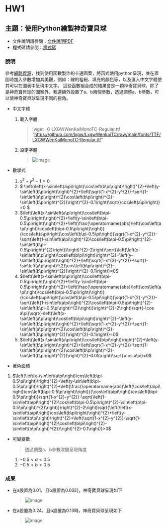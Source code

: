 # HW1

## 主題：使用Python繪製神奇寶貝球
- 文件說明請參閱：[文件說明PDF](HW1_ntnu_61308006E.pdf)
- 程式碼請參閱：[程式碼](113_2GenAI_HW1.ipynb)

### 說明
參考[網路資源](https://www.desmos.com/calculator/dpceohzm5o?lang=zh-TW)，找到使用函數製作的卡通圖案，將函式使用python呈現，並在置圖時加入參數增加其美觀，例如：線的粗細、填充的顏色等，以及匯入中文字體使其可以在圖表中呈現中文字。
這些函數組合成的結果會是一顆神奇寶貝球，除了是神奇寶貝球的圖案外，我還額外設置了a、b兩個參數，透過調整a、b參數，可以使神奇寶貝球呈現不同的視角。
- 中文字體
  1. 載入字體
     > !wget -O LXGWWenKaiMonoTC-Regular.ttf "https://github.com/lxgw/LxgwWenkaiTC/raw/main/fonts/TTF/LXGWWenKaiMonoTC-Regular.ttf"
  2. 設定字體
     > ![image](https://github.com/user-attachments/assets/dccec26c-35e9-450b-98fe-5a05e604231d)
- 數學式
  1. $x^{2}+y^{2}-1=0$
  2. $ \left(\left(x-\sin\left(a\pi\right)\cos\left(b\pi\right)\right)^{2}+\left(y-\sin\left(b\pi\right)\right)^{2}+\left(\sqrt{1-x^{2}-y^{2}}-\sqrt{1-\sin\left(a\pi\right)^{2}\cos\left(b\pi\right)^{2}-\sin\left(b\pi\right)^{2}}\right)^{2}-0.1\right)\sqrt{\cos\left(a\pi\right)}=0 $
  3. $\left(\left(x-\sin\left(a\pi\right)\cos\left(b\pi-0.5\pi\right)\right)^{2}+\left(y-\sin\left(b\pi-0.5\pi\right)\right)^{2}+\left(\frac{\operatorname{abs}\left(\cos\left(a\pi\right)\cos\left(b\pi-0.5\pi\right)\right)}{\cos\left(a\pi\right)\cos\left(b\pi-0.5\pi\right)}\sqrt{1-x^{2}-y^{2}}-\sqrt{\left(1-\sin\left(a\pi\right)^{2}\cos\left(b\pi-0.5\pi\right)^{2}-\sin\left(b\pi-0.5\pi\right)^{2}\right)}\right)^{2}-2\right)\sqrt{\left(\left(x-\sin\left(a\pi\right)\cos\left(b\pi\right)\right)^{2}+\left(y-\sin\left(b\pi\right)\right)^{2}+\left(\sqrt{1-x^{2}-y^{2}}-\sqrt{1-\sin\left(a\pi\right)^{2}\cos\left(b\pi\right)^{2}-\sin\left(b\pi\right)^{2}}\right)^{2}-0.1\right)}=0$
  4. $\left(\left(x-\sin\left(a\pi\right)\cos\left(b\pi-0.5\pi\right)\right)^{2}+\left(y-\sin\left(b\pi-0.5\pi\right)\right)^{2}+\left(\frac{\operatorname{abs}\left(\cos\left(a\pi\right)\cos\left(b\pi-0.5\pi\right)\right)}{\cos\left(a\pi\right)\cos\left(b\pi-0.5\pi\right)}\sqrt{1-x^{2}-y^{2}}-\sqrt{\left(1-\sin\left(a\pi\right)^{2}\cos\left(b\pi-0.5\pi\right)^{2}-\sin\left(b\pi-0.5\pi\right)^{2}\right)}\right)^{2}-2\right)\sqrt{-\cos a\pi}\sqrt{-\left(\left(x-\sin\left(a\pi\right)\cos\left(b\pi\right)\right)^{2}+\left(y-\sin\left(b\pi\right)\right)^{2}+\left(\sqrt{1-x^{2}-y^{2}}-\sqrt{1-\sin\left(a\pi\right)^{2}\cos\left(b\pi\right)^{2}-\sin\left(b\pi\right)^{2}}\right)^{2}-0.1\right)}=0$
  5. $\left(\left(x-\sin\left(a\pi\right)\cos\left(b\pi\right)\right)^{2}+\left(y-\sin\left(b\pi\right)\right)^{2}+\left(\sqrt{1-x^{2}-y^{2}}-\sqrt{1-\sin\left(a\pi\right)^{2}\cos\left(b\pi\right)^{2}-\sin\left(b\pi\right)^{2}}\right)^{2}-0.05\right)\sqrt{\cos a\pi}=0$

- 著色面積
1. $\left(\left(x-\sin\left(a\pi\right)\cos\left(b\pi-0.5\pi\right)\right)^{2}+\left(y-\sin\left(b\pi-0.5\pi\right)\right)^{2}+\left(\frac{\operatorname{abs}\left(\cos\left(a\pi\right)\cos\left(b\pi-0.5\pi\right)\right)}{\cos\left(a\pi\right)\cos\left(b\pi-0.5\pi\right)}\sqrt{1-x^{2}-y^{2}}-\sqrt{\left(1-\sin\left(a\pi\right)^{2}\cos\left(b\pi-0.5\pi\right)^{2}-\sin\left(b\pi-0.5\pi\right)^{2}\right)}\right)^{2}-2\right)\sqrt{\left(\left(x-\sin\left(a\pi\right)\cos\left(b\pi\right)\right)^{2}+\left(y-\sin\left(b\pi\right)\right)^{2}+\left(\sqrt{1-x^{2}-y^{2}}-\sqrt{1-\sin\left(a\pi\right)^{2}\cos\left(b\pi\right)^{2}-\sin\left(b\pi\right)^{2}}\right)^{2}-0.1\right)}>0$

- 可變變數
  > 透過調整a、b參數改變呈現角度
  1. $-0.5 < a < 0.5$
  2. $-0.5 < b < 0.5$


### 成果
- 在a設置為0.01，且b設置為0.03時，神奇寶貝球呈現如下
  > ![image](https://github.com/user-attachments/assets/833ed5b7-0da4-4864-b1f3-eaa629c57c66)
- 在a設置為0.24，且b設置為0.13時，神奇寶貝球呈現如下
  > ![image](https://github.com/user-attachments/assets/f5b3b743-785d-4d2f-a97e-3caafb69bfd1)
